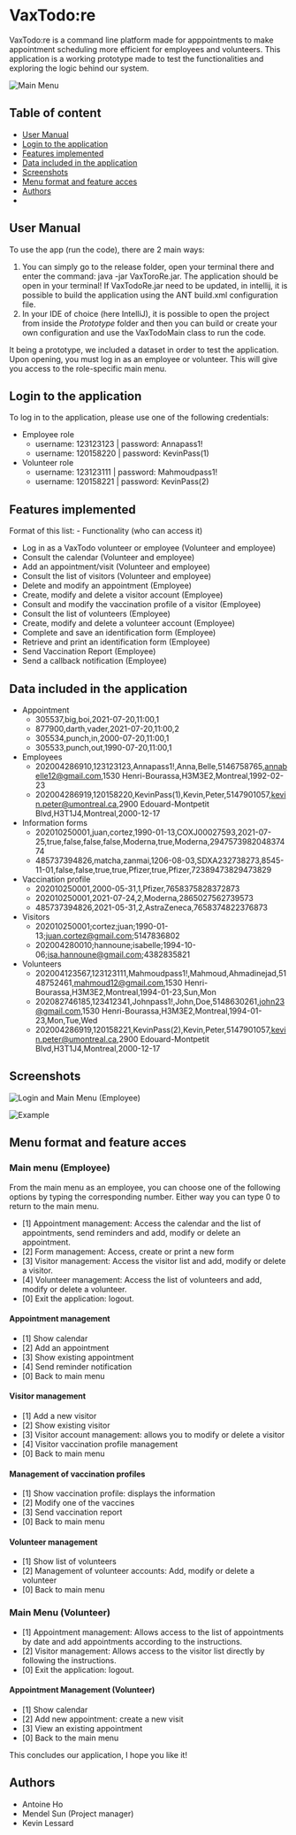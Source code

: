 # VaxTodo:re

VaxTodo:re is a command line platform made for apppointments to make appointment scheduling more efficient for employees and volunteers.
This application is a working prototype made to test the functionalities and exploring the logic behind our system.

![Main Menu](mainMenu.png)

## Table of content

- [User Manual](#user-manual)
- [Login to the application](#login-to-the-application)
- [Features implemented](#features-implemented)
- [Data included in the application](#data-included-in-the-application)
- [Screenshots](#screenshots)
- [Menu format and feature acces](#special-thanks)
- [Authors](#authors)
-   

## User Manual

To use the app (run the code), there are 2 main ways:
1. You can simply go to the release folder, open your terminal there and enter the command:
   java -jar VaxToroRe.jar. The application should be open in your terminal! If VaxTodoRe.jar
   need to be updated, in intellij, it is possible to build the application using the ANT build.xml configuration file.
2. In your IDE of choice (here IntelliJ), it is possible to open the project from inside the *Prototype* folder and
   then you can build or create your own configuration and use the VaxTodoMain class to
   run the code.

It being a prototype, we included a dataset in order to test the application.
Upon opening, you must log in as an employee or volunteer. This will give you access
to the role-specific main menu.

## Login to the application

To log in to the application, please use one of the following credentials:

- Employee role
  - username: 123123123 | password: Annapass1!
  - username: 120158220 | password: KevinPass(1)
- Volunteer role
  - username: 123123111 | password: Mahmoudpass1!
  - username: 120158221 | password: KevinPass(2)

## Features implemented

Format of this list: - Functionality (who can access it)

- Log in as a VaxTodo volunteer or employee (Volunteer and employee)
- Consult the calendar (Volunteer and employee)
- Add an appointment/visit (Volunteer and employee)
- Consult the list of visitors (Volunteer and employee)
- Delete and modify an appointment (Employee)
- Create, modify and delete a visitor account (Employee)
- Consult and modify the vaccination profile of a visitor (Employee)
- Consult the list of volunteers (Employee)
- Create, modify and delete a volunteer account (Employee)
- Complete and save an identification form (Employee)
- Retrieve and print an identification form (Employee)
- Send Vaccination Report (Employee)
- Send a callback notification (Employee)

## Data included in the application

- Appointment
  - 305537,big,boi,2021-07-20,11:00,1
  - 877900,darth,vader,2021-07-20,11:00,2
  - 305534,punch,in,2000-07-20,11:00,1
  - 305533,punch,out,1990-07-20,11:00,1
- Employees
  - 202004286910,123123123,Annapass1!,Anna,Belle,5146758765,annabelle12@gmail.com,1530 Henri-Bourassa,H3M3E2,Montreal,1992-02-23
  - 202004286919,120158220,KevinPass(1),Kevin,Peter,5147901057,kevin.peter@umontreal.ca,2900 Edouard-Montpetit Blvd,H3T1J4,Montreal,2000-12-17
- Information forms
  - 202010250001,juan,cortez,1990-01-13,COXJ00027593,2021-07-25,true,false,false,false,Moderna,true,Moderna,294757398204837474
  - 485737394826,matcha,zanmai,1206-08-03,SDXA232738273,8545-11-01,false,false,true,true,Pfizer,true,Pfizer,72389473829473829
- Vaccination profile
  - 202010250001,2000-05-31,1,Pfizer,7658375828372873
  - 202010250001,2021-07-24,2,Moderna,2865027562739573
  - 485737394826,2021-05-31,2,AstraZeneca,7658374822376873
- Visitors
  - 202010250001;cortez;juan;1990-01-13;juan.cortez@gmail.com;5147836802
  - 202004280010;hannoune;isabelle;1994-10-06;isa.hannoune@gmail.com;4382835821
- Volunteers
  - 202004123567,123123111,Mahmoudpass1!,Mahmoud,Ahmadinejad,5148752461,mahmoud12@gmail.com,1530 Henri-Bourassa,H3M3E2,Montreal,1994-01-23,Sun,Mon
  - 202082746185,123412341,Johnpass1!,John,Doe,5148630261,john23@gmail.com,1530 Henri-Bourassa,H3M3E2,Montreal,1994-01-23,Mon,Tue,Wed
  - 202004286919,120158221,KevinPass(2),Kevin,Peter,5147901057,kevin.peter@umontreal.ca,2900 Edouard-Montpetit Blvd,H3T1J4,Montreal,2000-12-17

## Screenshots

![Login and Main Menu (Employee)](loginAndMenu.png)

![Example](exampleTask.png)

## Menu format and feature acces

### Main menu (Employee)

From the main menu as an employee, you can choose one of the following options by typing the corresponding number.
Either way you can type 0 to return to the main menu.

- [1] Appointment management: Access the calendar and the list of appointments, send reminders and add, modify or delete an appointment.
- [2] Form management: Access, create or print a new form
- [3] Visitor management: Access the visitor list and add, modify or delete a visitor.
- [4] Volunteer management: Access the list of volunteers and add, modify or delete a volunteer.
- [0] Exit the application: logout.

#### Appointment management

- [1] Show calendar
- [2] Add an appointment
- [3] Show existing appointment
- [4] Send reminder notification
- [0] Back to main menu

#### Visitor management

- [1] Add a new visitor
- [2] Show existing visitor
- [3] Visitor account management: allows you to modify or delete a visitor
- [4] Visitor vaccination profile management
- [0] Back to main menu

#### Management of vaccination profiles

- [1] Show vaccination profile: displays the information
- [2] Modify one of the vaccines
- [3] Send vaccination report
- [0] Back to main menu

#### Volunteer management

- [1] Show list of volunteers
- [2] Management of volunteer accounts: Add, modify or delete a volunteer
- [0] Back to main menu

### Main Menu (Volunteer)

- [1] Appointment management: Allows access to the list of appointments by date and add appointments according to the instructions.
- [2] Visitor management: Allows access to the visitor list directly by following the instructions.
- [0] Exit the application: logout.

#### Appointment Management (Volunteer)

- [1] Show calendar
- [2] Add new appointment: create a new visit
- [3] View an existing appointment
- [0] Back to the main menu

This concludes our application, I hope you like it!

## Authors

- Antoine Ho
- Mendel Sun (Project manager)
- Kevin Lessard
